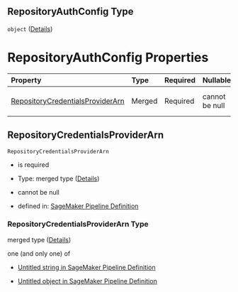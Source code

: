 ## RepositoryAuthConfig Type

`object` ([Details](pipeline-definition-definitions-createmodelstep-properties-arguments-properties-containers-items-properties-imageconfig-properties-repositoryauthconfig.md))

# RepositoryAuthConfig Properties

| Property                                                              | Type   | Required | Nullable       | Defined by                                                                                                                                                                                                                                                                                                                                                                   |
| :-------------------------------------------------------------------- | :----- | :------- | :------------- | :--------------------------------------------------------------------------------------------------------------------------------------------------------------------------------------------------------------------------------------------------------------------------------------------------------------------------------------------------------------------------- |
| [RepositoryCredentialsProviderArn](#repositorycredentialsproviderarn) | Merged | Required | cannot be null | [SageMaker Pipeline Definition](pipeline-definition-definitions-stringargumentvalue.md "https://github.com/jerrypeng7773/sagemaker-model-building-pipeline-definition-JSON-schema/schema/#/definitions/CreateModelStep/properties/Arguments/properties/Containers/items/properties/ImageConfig/properties/RepositoryAuthConfig/properties/RepositoryCredentialsProviderArn") |

## RepositoryCredentialsProviderArn



`RepositoryCredentialsProviderArn`

*   is required

*   Type: merged type ([Details](pipeline-definition-definitions-stringargumentvalue.md))

*   cannot be null

*   defined in: [SageMaker Pipeline Definition](pipeline-definition-definitions-stringargumentvalue.md "https://github.com/jerrypeng7773/sagemaker-model-building-pipeline-definition-JSON-schema/schema/#/definitions/CreateModelStep/properties/Arguments/properties/Containers/items/properties/ImageConfig/properties/RepositoryAuthConfig/properties/RepositoryCredentialsProviderArn")

### RepositoryCredentialsProviderArn Type

merged type ([Details](pipeline-definition-definitions-stringargumentvalue.md))

one (and only one) of

*   [Untitled string in SageMaker Pipeline Definition](pipeline-definition-definitions-stringargumentvalue-oneof-0.md "check type definition")

*   [Untitled object in SageMaker Pipeline Definition](pipeline-definition-definitions-getfunction.md "check type definition")
